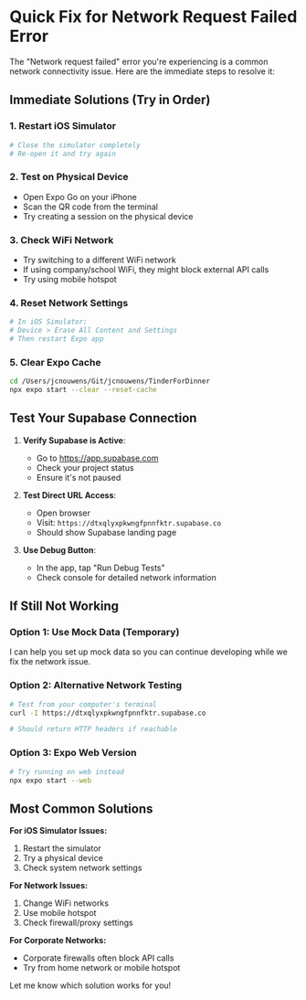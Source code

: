 # Quick Fix for Network Request Failed Error

The "Network request failed" error you're experiencing is a common network connectivity issue. Here are the immediate steps to resolve it:

## Immediate Solutions (Try in Order)

### 1. **Restart iOS Simulator**

```bash
# Close the simulator completely
# Re-open it and try again
```

### 2. **Test on Physical Device**

- Open Expo Go on your iPhone
- Scan the QR code from the terminal
- Try creating a session on the physical device

### 3. **Check WiFi Network**

- Try switching to a different WiFi network
- If using company/school WiFi, they might block external API calls
- Try using mobile hotspot

### 4. **Reset Network Settings**

```bash
# In iOS Simulator:
# Device > Erase All Content and Settings
# Then restart Expo app
```

### 5. **Clear Expo Cache**

```bash
cd /Users/jcnouwens/Git/jcnouwens/TinderForDinner
npx expo start --clear --reset-cache
```

## Test Your Supabase Connection

1. **Verify Supabase is Active**:
   - Go to <https://app.supabase.com>
   - Check your project status
   - Ensure it's not paused

2. **Test Direct URL Access**:
   - Open browser
   - Visit: `https://dtxqlyxpkwngfpnnfktr.supabase.co`
   - Should show Supabase landing page

3. **Use Debug Button**:
   - In the app, tap "Run Debug Tests"
   - Check console for detailed network information

## If Still Not Working

### Option 1: Use Mock Data (Temporary)

I can help you set up mock data so you can continue developing while we fix the network issue.

### Option 2: Alternative Network Testing

```bash
# Test from your computer's terminal
curl -I https://dtxqlyxpkwngfpnnfktr.supabase.co

# Should return HTTP headers if reachable
```

### Option 3: Expo Web Version

```bash
# Try running on web instead
npx expo start --web
```

## Most Common Solutions

**For iOS Simulator Issues:**

1. Restart the simulator
2. Try a physical device
3. Check system network settings

**For Network Issues:**

1. Change WiFi networks
2. Use mobile hotspot
3. Check firewall/proxy settings

**For Corporate Networks:**

- Corporate firewalls often block API calls
- Try from home network or mobile hotspot

Let me know which solution works for you!
